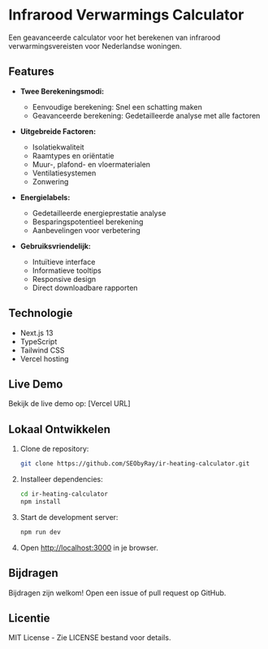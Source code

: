 # Infrarood Verwarmings Calculator

Een geavanceerde calculator voor het berekenen van infrarood verwarmingsvereisten voor Nederlandse woningen.

## Features

- **Twee Berekeningsmodi:**
  - Eenvoudige berekening: Snel een schatting maken
  - Geavanceerde berekening: Gedetailleerde analyse met alle factoren

- **Uitgebreide Factoren:**
  - Isolatiekwaliteit
  - Raamtypes en oriëntatie
  - Muur-, plafond- en vloermaterialen
  - Ventilatiesystemen
  - Zonwering

- **Energielabels:**
  - Gedetailleerde energieprestatie analyse
  - Besparingspotentieel berekening
  - Aanbevelingen voor verbetering

- **Gebruiksvriendelijk:**
  - Intuïtieve interface
  - Informatieve tooltips
  - Responsive design
  - Direct downloadbare rapporten

## Technologie

- Next.js 13
- TypeScript
- Tailwind CSS
- Vercel hosting

## Live Demo

Bekijk de live demo op: [Vercel URL]

## Lokaal Ontwikkelen

1. Clone de repository:
   ```bash
   git clone https://github.com/SEObyRay/ir-heating-calculator.git
   ```

2. Installeer dependencies:
   ```bash
   cd ir-heating-calculator
   npm install
   ```

3. Start de development server:
   ```bash
   npm run dev
   ```

4. Open [http://localhost:3000](http://localhost:3000) in je browser.

## Bijdragen

Bijdragen zijn welkom! Open een issue of pull request op GitHub.

## Licentie

MIT License - Zie LICENSE bestand voor details.
